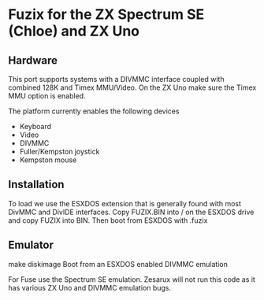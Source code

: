 # Fuzix for the ZX Spectrum SE (Chloe) and ZX Uno

## Hardware

This port supports systems with a DIVMMC interface coupled with combined
128K and Timex MMU/Video. On the ZX Uno make sure the Timex MMU option is
enabled.

The platform currently enables the following devices
- Keyboard
- Video
- DIVMMC
- Fuller/Kempston joystick
- Kempston mouse

## Installation

To load we use the ESXDOS extension that is generally found with most
DivMMC and DivIDE interfaces. Copy FUZIX.BIN into / on the ESXDOS drive and
copy FUZIX into BIN. Then boot from ESXDOS with .fuzix

## Emulator

make diskimage
Boot from an ESXDOS enabled DIVMMC emulation

For Fuse use the Spectrum SE emulation. Zesarux will not run this code as it
has various ZX Uno and DIVMMC emulation bugs.
